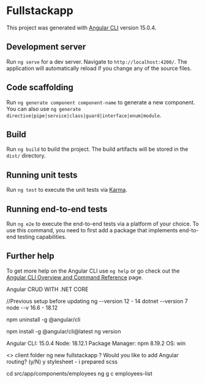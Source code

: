 # Fullstackapp

This project was generated with [Angular CLI](https://github.com/angular/angular-cli) version 15.0.4.

## Development server

Run `ng serve` for a dev server. Navigate to `http://localhost:4200/`. The application will automatically reload if you change any of the source files.

## Code scaffolding

Run `ng generate component component-name` to generate a new component. You can also use `ng generate directive|pipe|service|class|guard|interface|enum|module`.

## Build

Run `ng build` to build the project. The build artifacts will be stored in the `dist/` directory.

## Running unit tests

Run `ng test` to execute the unit tests via [Karma](https://karma-runner.github.io).

## Running end-to-end tests

Run `ng e2e` to execute the end-to-end tests via a platform of your choice. To use this command, you need to first add a package that implements end-to-end testing capabilities.

## Further help

To get more help on the Angular CLI use `ng help` or go check out the [Angular CLI Overview and Command Reference](https://angular.io/cli) page.



Angular CRUD WITH .NET CORE

//Previous setup before updating 
ng --version 12 - 14
dotnet --version 7
node --v 16.6 - 18.12

npm uninstall -g @angular/cli

npm install -g @angular/cli@latest
ng version

Angular CLI: 15.0.4
Node: 18.12.1
Package Manager: npm 8.19.2
OS: win

<<add folder>>
client folder
ng new fullstackapp
? Would you like to add Angular routing? (y/N)  y 
stylesheet - i prepared scss

cd src/app/components/employees
ng g c employees-list




